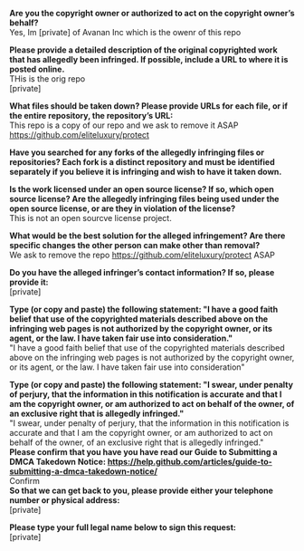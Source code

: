 **Are you the copyright owner or authorized to act on the copyright owner’s behalf?**  
Yes, Im [private] of Avanan Inc which is the owenr of this repo

**Please provide a detailed description of the original copyrighted work that has allegedly been infringed. If possible, include a URL to where it is posted online.**  
THis is the orig repo  
[private]

**What files should be taken down? Please provide URLs for each file, or if the entire repository, the repository’s URL:**  
This repo is a copy of our repo and we ask to remove it ASAP  
https://github.com/eliteluxury/protect

**Have you searched for any forks of the allegedly infringing files or repositories? Each fork is a distinct repository and must be identified separately if you believe it is infringing and wish to have it taken down.**

**Is the work licensed under an open source license? If so, which open source license? Are the allegedly infringing files being used under the open source license, or are they in violation of the license?**  
This is not an open sourcve license project.

**What would be the best solution for the alleged infringement? Are there specific changes the other person can make other than removal?**  
We ask to remove the repo https://github.com/eliteluxury/protect ASAP

**Do you have the alleged infringer’s contact information? If so, please provide it:**  
[private]

**Type (or copy and paste) the following statement: "I have a good faith belief that use of the copyrighted materials described above on the infringing web pages is not authorized by the copyright owner, or its agent, or the law. I have taken fair use into consideration."**  
"I have a good faith belief that use of the copyrighted materials described above on the infringing web pages is not authorized by the copyright owner, or its agent, or the law. I have taken fair use into consideration"

**Type (or copy and paste) the following statement: "I swear, under penalty of perjury, that the information in this notification is accurate and that I am the copyright owner, or am authorized to act on behalf of the owner, of an exclusive right that is allegedly infringed."**  
"I swear, under penalty of perjury, that the information in this notification is accurate and that I am the copyright owner, or am authorized to act on behalf of the owner, of an exclusive right that is allegedly infringed."  
**Please confirm that you have you have read our Guide to Submitting a DMCA Takedown Notice: https://help.github.com/articles/guide-to-submitting-a-dmca-takedown-notice/**  
Confirm  
**So that we can get back to you, please provide either your telephone number or physical address:**  
[private]

**Please type your full legal name below to sign this request:**  
[private]
